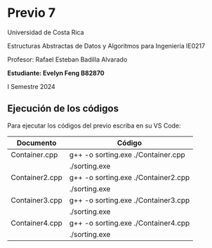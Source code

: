 # Previo 7

Universidad de Costa Rica

Estructuras Abstractas de Datos y Algoritmos para Ingeniería IE0217

Profesor: Rafael Esteban Badilla Alvarado

**Estudiante: Evelyn Feng B82870**

I Semestre 2024


## Ejecución de los códigos

Para ejecutar los códigos del previo escriba en su VS Code:

|      Documento       |      Código                          |
| -------------        | -------------                        |
| Container.cpp        | g++ -o sorting.exe ./Container.cpp   |
|                      | ./sorting.exe                        |
| Container2.cpp       | g++ -o sorting.exe ./Container2.cpp  |
|                      | ./sorting.exe                        |
| Container3.cpp       | g++ -o sorting.exe ./Container3.cpp  |
|                      | ./sorting.exe                        |
| Container4.cpp       | g++ -o sorting.exe ./Container4.cpp  |
|                      | ./sorting.exe                        |
